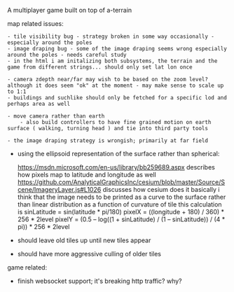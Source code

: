 A multiplayer game built on top of a-terrain

map related issues:

	- tile visibility bug - strategy broken in some way occasionally - especially around the poles
	- image draping bug - some of the image draping seems wrong especially around the poles - needs careful study
	- in the html i am initalizing both subsystems, the terrain and the game from different strings... should only set lat lon once

	- camera zdepth near/far may wish to be based on the zoom level? although it does seem "ok" at the moment - may make sense to scale up to 1:1
	- buildings and suchlike should only be fetched for a specific lod and perhaps area as well

	- move camera rather than earth
		- also build controllers to have fine grained motion on earth surface ( walking, turning head ) and tie into third party tools

	- the image draping strategy is wrongish; primarily at far field

  - using the ellipsoid representation of the surface rather than spherical:

    https://msdn.microsoft.com/en-us/library/bb259689.aspx describes how pixels map to latitude and longitude
    as well https://github.com/AnalyticalGraphicsInc/cesium/blob/master/Source/Scene/ImageryLayer.js#L1026 discusses how cesium does it
    basically i think that the image needs to be printed as a curve to the surface rather than linear distribution as a function of curvature of tile
    this calculation is
	   sinLatitude = sin(latitude * pi/180)
	   pixelX = ((longitude + 180) / 360) * 256 * 2level
	   pixelY = (0.5 – log((1 + sinLatitude) / (1 – sinLatitude)) / (4 * pi)) * 256 * 2level

  - should leave old tiles up until new tiles appear

  - should have more aggressive culling of older tiles

game related:

  - finish websocket support; it's breaking http traffic? why?
